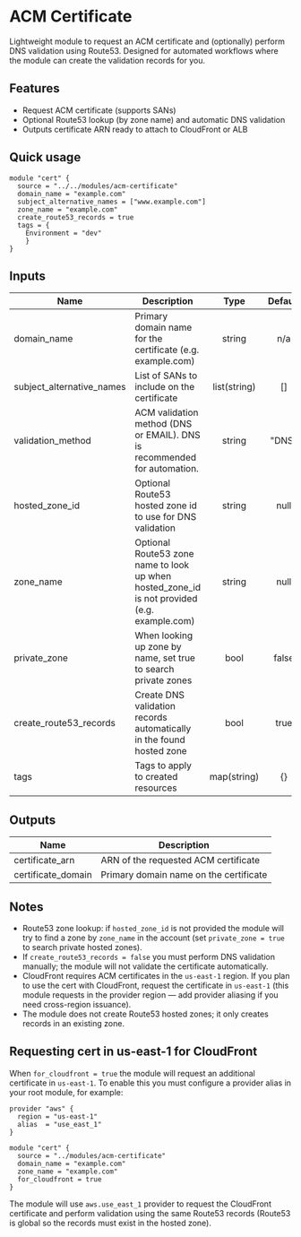 
# ACM Certificate

Lightweight module to request an ACM certificate and (optionally) perform DNS validation using Route53. Designed for automated workflows where the module can create the validation records for you.

## Features
- Request ACM certificate (supports SANs)
- Optional Route53 lookup (by zone name) and automatic DNS validation
- Outputs certificate ARN ready to attach to CloudFront or ALB

## Quick usage
```hcl
module "cert" {
  source = "../../modules/acm-certificate"
  domain_name = "example.com"
  subject_alternative_names = ["www.example.com"]
  zone_name = "example.com"
  create_route53_records = true
  tags = { 
    Environment = "dev" 
    }
}
```

## Inputs
| Name | Description | Type | Default | Required |
|------|-------------|:----:|:-------:|:--------:|
| domain_name | Primary domain name for the certificate (e.g. example.com) | string | n/a | yes |
| subject_alternative_names | List of SANs to include on the certificate | list(string) | [] | no |
| validation_method | ACM validation method (DNS or EMAIL). DNS is recommended for automation. | string | "DNS" | no |
| hosted_zone_id | Optional Route53 hosted zone id to use for DNS validation | string | null | no |
| zone_name | Optional Route53 zone name to look up when hosted_zone_id is not provided (e.g. example.com) | string | null | no |
| private_zone | When looking up zone by name, set true to search private zones | bool | false | no |
| create_route53_records | Create DNS validation records automatically in the found hosted zone | bool | true | no |
| tags | Tags to apply to created resources | map(string) | {} | no |

## Outputs
| Name | Description |
|------|-------------|
| certificate_arn | ARN of the requested ACM certificate |
| certificate_domain | Primary domain name on the certificate |

## Notes
- Route53 zone lookup: if `hosted_zone_id` is not provided the module will try to find a zone by `zone_name` in the account (set `private_zone = true` to search private hosted zones).
- If `create_route53_records = false` you must perform DNS validation manually; the module will not validate the certificate automatically.
- CloudFront requires ACM certificates in the `us-east-1` region. If you plan to use the cert with CloudFront, request the certificate in `us-east-1` (this module requests in the provider region — add provider aliasing if you need cross-region issuance).
- The module does not create Route53 hosted zones; it only creates records in an existing zone.

## Requesting cert in us-east-1 for CloudFront
When `for_cloudfront = true` the module will request an additional certificate in `us-east-1`. To enable this you must configure a provider alias in your root module, for example:

```hcl
provider "aws" {
  region = "us-east-1"
  alias  = "use_east_1"
}

module "cert" {
  source = "../modules/acm-certificate"
  domain_name = "example.com"
  zone_name = "example.com"
  for_cloudfront = true
}
```

The module will use `aws.use_east_1` provider to request the CloudFront certificate and perform validation using the same Route53 records (Route53 is global so the records must exist in the hosted zone).

